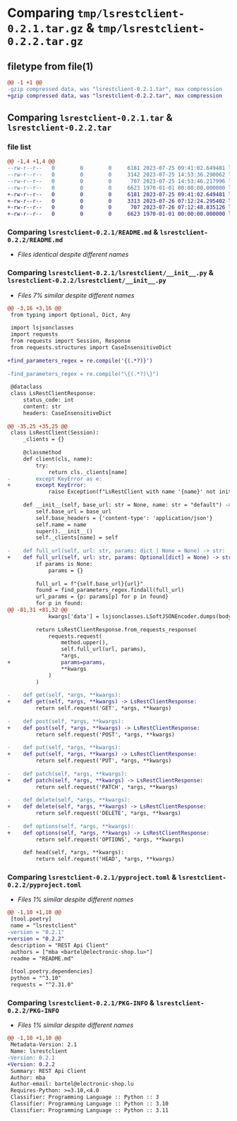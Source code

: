 # Comparing `tmp/lsrestclient-0.2.1.tar.gz` & `tmp/lsrestclient-0.2.2.tar.gz`

## filetype from file(1)

```diff
@@ -1 +1 @@
-gzip compressed data, was "lsrestclient-0.2.1.tar", max compression
+gzip compressed data, was "lsrestclient-0.2.2.tar", max compression
```

## Comparing `lsrestclient-0.2.1.tar` & `lsrestclient-0.2.2.tar`

### file list

```diff
@@ -1,4 +1,4 @@
--rw-r--r--   0        0        0     6181 2023-07-25 09:41:02.649481 lsrestclient-0.2.1/README.md
--rw-r--r--   0        0        0     3142 2023-07-25 14:53:36.290062 lsrestclient-0.2.1/lsrestclient/__init__.py
--rw-r--r--   0        0        0      707 2023-07-25 14:53:46.217996 lsrestclient-0.2.1/pyproject.toml
--rw-r--r--   0        0        0     6623 1970-01-01 00:00:00.000000 lsrestclient-0.2.1/PKG-INFO
+-rw-r--r--   0        0        0     6181 2023-07-25 09:41:02.649481 lsrestclient-0.2.2/README.md
+-rw-r--r--   0        0        0     3313 2023-07-26 07:12:24.295402 lsrestclient-0.2.2/lsrestclient/__init__.py
+-rw-r--r--   0        0        0      707 2023-07-26 07:12:48.835126 lsrestclient-0.2.2/pyproject.toml
+-rw-r--r--   0        0        0     6623 1970-01-01 00:00:00.000000 lsrestclient-0.2.2/PKG-INFO
```

### Comparing `lsrestclient-0.2.1/README.md` & `lsrestclient-0.2.2/README.md`

 * *Files identical despite different names*

### Comparing `lsrestclient-0.2.1/lsrestclient/__init__.py` & `lsrestclient-0.2.2/lsrestclient/__init__.py`

 * *Files 7% similar despite different names*

```diff
@@ -3,16 +3,16 @@
 from typing import Optional, Dict, Any
 
 import lsjsonclasses
 import requests
 from requests import Session, Response
 from requests.structures import CaseInsensitiveDict
 
+find_parameters_regex = re.compile('{(.*?)}')
 
-find_parameters_regex = re.compile("\{(.*?)\}")
 
 @dataclass
 class LsRestClientResponse:
     status_code: int
     content: str
     headers: CaseInsensitiveDict
 
@@ -35,25 +35,25 @@
 class LsRestClient(Session):
     _clients = {}
 
     @classmethod
     def client(cls, name):
         try:
             return cls._clients[name]
-        except KeyError as e:
+        except KeyError:
             raise Exception(f"LsRestClient with name '{name}' not initialized.")
 
     def __init__(self, base_url: str = None, name: str = "default") -> None:
         self.base_url = base_url
         self.base_headers = {'content-type': 'application/json'}
         self.name = name
         super().__init__()
         self._clients[name] = self
 
-    def full_url(self, url: str, params: dict | None = None) -> str:
+    def full_url(self, url: str, params: Optional[dict] = None) -> str:
         if params is None:
             params = {}
 
         full_url = f"{self.base_url}{url}"
         found = find_parameters_regex.findall(full_url)
         url_params = {p: params[p] for p in found}
         for p in found:
@@ -81,31 +81,32 @@
             kwargs['data'] = lsjsonclasses.LSoftJSONEncoder.dumps(body).encode("utf8")
 
         return LsRestClientResponse.from_requests_response(
             requests.request(
                 method.upper(),
                 self.full_url(url, params),
                 *args,
+                params=params,
                 **kwargs
             )
         )
 
-    def get(self, *args, **kwargs):
+    def get(self, *args, **kwargs) -> LsRestClientResponse:
         return self.request('GET', *args, **kwargs)
 
-    def post(self, *args, **kwargs):
+    def post(self, *args, **kwargs) -> LsRestClientResponse:
         return self.request('POST', *args, **kwargs)
 
-    def put(self, *args, **kwargs):
+    def put(self, *args, **kwargs) -> LsRestClientResponse:
         return self.request('PUT', *args, **kwargs)
 
-    def patch(self, *args, **kwargs):
+    def patch(self, *args, **kwargs) -> LsRestClientResponse:
         return self.request('PATCH', *args, **kwargs)
 
-    def delete(self, *args, **kwargs):
+    def delete(self, *args, **kwargs) -> LsRestClientResponse:
         return self.request('DELETE', *args, **kwargs)
 
-    def options(self, *args, **kwargs):
+    def options(self, *args, **kwargs) -> LsRestClientResponse:
         return self.request('OPTIONS', *args, **kwargs)
 
     def head(self, *args, **kwargs):
         return self.request('HEAD', *args, **kwargs)
```

### Comparing `lsrestclient-0.2.1/pyproject.toml` & `lsrestclient-0.2.2/pyproject.toml`

 * *Files 1% similar despite different names*

```diff
@@ -1,10 +1,10 @@
 [tool.poetry]
 name = "lsrestclient"
-version = "0.2.1"
+version = "0.2.2"
 description = "REST Api Client"
 authors = ["mba <bartel@electronic-shop.lu>"]
 readme = "README.md"
 
 [tool.poetry.dependencies]
 python = "^3.10"
 requests = "^2.31.0"
```

### Comparing `lsrestclient-0.2.1/PKG-INFO` & `lsrestclient-0.2.2/PKG-INFO`

 * *Files 1% similar despite different names*

```diff
@@ -1,10 +1,10 @@
 Metadata-Version: 2.1
 Name: lsrestclient
-Version: 0.2.1
+Version: 0.2.2
 Summary: REST Api Client
 Author: mba
 Author-email: bartel@electronic-shop.lu
 Requires-Python: >=3.10,<4.0
 Classifier: Programming Language :: Python :: 3
 Classifier: Programming Language :: Python :: 3.10
 Classifier: Programming Language :: Python :: 3.11
```

